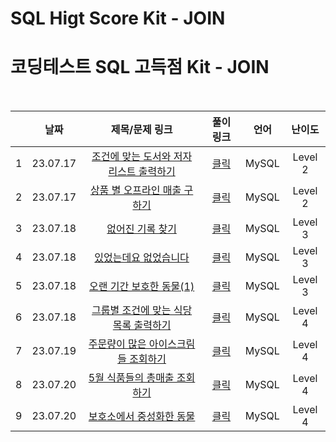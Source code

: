 # SQL Higt Score Kit - JOIN
# 코딩테스트 SQL 고득점 Kit - JOIN

<br>

||날짜|제목/문제 링크|풀이 링크|언어|난이도|
|:---:|:---:|:---:|:---:|:---:|:---:|
|1|23.07.17|[조건에 맞는 도서와 저자 리스트 출력하기](https://school.programmers.co.kr/learn/courses/30/lessons/131112?language=mysql)|[클릭](./solution/book_author.sql)|MySQL|Level 2|
|2|23.07.17|[상품 별 오프라인 매출 구하기](https://school.programmers.co.kr/learn/courses/30/lessons/131533?language=mysql)|[클릭](./solution/product_offline_sales.sql)|MySQL|Level 2|
|3|23.07.18|[없어진 기록 찾기](https://school.programmers.co.kr/learn/courses/30/lessons/59042?language=mysql)|[클릭](./solution/find_missing.sql)|MySQL|Level 3|
|4|23.07.18|[있었는데요 없었습니다](https://school.programmers.co.kr/learn/courses/30/lessons/59043?language=mysql)|[클릭](./solution/there_was_but_wasnt.sql)|MySQL|Level 3|
|5|23.07.18|[오랜 기간 보호한 동물(1)](https://school.programmers.co.kr/learn/courses/30/lessons/59044?language=mysql)|[클릭](./solution/long_time_protect.sql)|MySQL|Level 3|
|6|23.07.18|[그룹별 조건에 맞는 식당 목록 출력하기](https://school.programmers.co.kr/learn/courses/30/lessons/131124?language=mysql)|[클릭](./solution/restaurant_list.sql)|MySQL|Level 4|
|7|23.07.19|[주문량이 많은 아이스크림들 조회하기](https://school.programmers.co.kr/learn/courses/30/lessons/133027?language=mysql)|[클릭](./solution/heavy_order_icecream.sql)|MySQL|Level 4|
|8|23.07.20|[5월 식품들의 총매출 조회하기](https://school.programmers.co.kr/learn/courses/30/lessons/131117?language=mysql)|[클릭](./solution/MAY_total_sales.sql)|MySQL|Level 4|
|9|23.07.20|[보호소에서 중성화한 동물](https://school.programmers.co.kr/learn/courses/30/lessons/59045?language=mysql)|[클릭](./solution/neutered_animal.sql)|MySQL|Level 4|